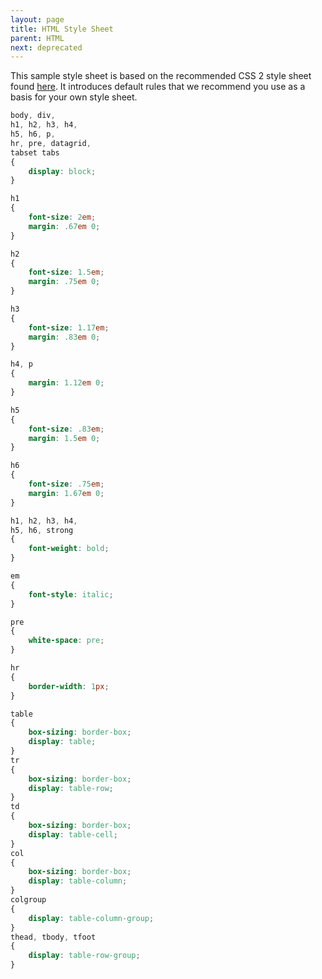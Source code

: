 ```yaml
---
layout: page
title: HTML Style Sheet
parent: HTML
next: deprecated
---
```


This sample style sheet is based on the recommended CSS 2 style sheet found [here](https://drafts.csswg.org/css2/#html-stylesheet). It introduces default rules that we recommend you use as a basis for your own style sheet.

```css
body, div,
h1, h2, h3, h4,
h5, h6, p,
hr, pre, datagrid,
tabset tabs
{
	display: block;
}

h1
{
	font-size: 2em;
	margin: .67em 0;
}

h2
{
	font-size: 1.5em;
	margin: .75em 0;
}

h3
{
	font-size: 1.17em;
	margin: .83em 0;
}

h4, p
{
	margin: 1.12em 0;
}

h5
{
	font-size: .83em;
	margin: 1.5em 0;
}

h6
{
	font-size: .75em;
	margin: 1.67em 0;
}

h1, h2, h3, h4,
h5, h6, strong
{
	font-weight: bold;
}

em
{
	font-style: italic;
}

pre
{
	white-space: pre;
}

hr
{
	border-width: 1px;
}

table
{
	box-sizing: border-box;
	display: table;
}
tr
{
	box-sizing: border-box;
	display: table-row;
}
td
{
	box-sizing: border-box;
	display: table-cell;
}
col
{
	box-sizing: border-box;
	display: table-column;
}
colgroup
{
	display: table-column-group;
}
thead, tbody, tfoot
{
	display: table-row-group;
}
```
